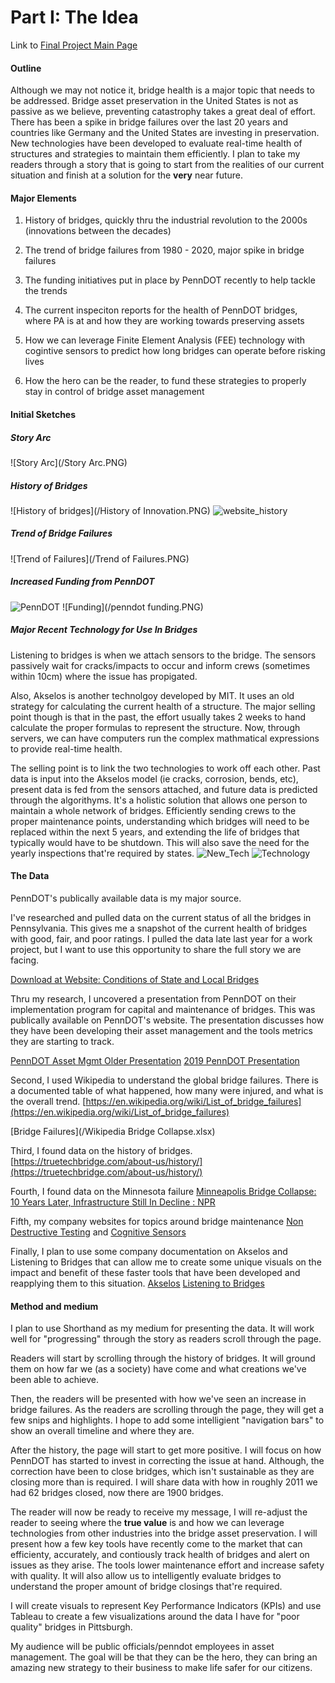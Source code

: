 # Part I: The Idea

Link to [Final Project Main Page](https://bripperg.github.io/tell_stories_CMU/final_project_BrentRipperger.html)

#### Outline

Although we may not notice it, bridge health is a major topic that needs to be addressed. Bridge asset preservation in the United States is not as passive as we believe, preventing catastrophy takes a great deal of effort. There has been a spike in bridge failures over the last 20 years and countries like Germany and the United States are investing in preservation. New technologies have been developed to evaluate real-time health of structures and strategies to maintain them efficiently. I plan to take my readers through a story that is going to start from the realities of our current situation and finish at a solution for the **very** near future. 


#### Major Elements
1. History of bridges, quickly thru the industrial revolution to the 2000s (innovations between the decades)

2. The trend of bridge failures from 1980 - 2020, major spike in bridge failures

3. The funding initiatives put in place by PennDOT recently to help tackle the trends

4. The current inspeciton reports for the health of PennDOT bridges, where PA is at and how they are working towards preserving assets

5. How we can leverage Finite Element Analysis (FEE) technology with cogintive sensors to predict how long bridges can operate before risking lives

6. How the hero can be the reader, to fund these strategies to properly stay in control of bridge asset management





#### Initial Sketches

##### Story Arc
![Story Arc](/Story Arc.PNG)

##### History of Bridges
![History of bridges](/History of Innovation.PNG)
![website_history](/website_history.PNG)

##### Trend of Bridge Failures
![Trend of Failures](/Trend of Failures.PNG)


##### Increased Funding from PennDOT
![PennDOT](/PennDOT.PNG)
![Funding](/penndot funding.PNG)


##### Major Recent Technology for Use In Bridges

Listening to bridges is when we attach sensors to the bridge. The sensors passively wait for cracks/impacts to occur and inform crews (sometimes within 10cm) where the issue has propigated. 

Also, Akselos is another technolgoy developed by MIT. It uses an old strategy for calculating the current health of a structure. The major selling point though is that in the past, the effort usually takes 2 weeks to hand calculate the proper formulas to represent the structure. Now, through servers, we can have computers run the complex mathmatical expressions to provide real-time health. 

The selling point is to link the two technologies to work off each other. Past data is input into the Akselos model (ie cracks, corrosion, bends, etc), present data is fed from the sensors attached, and future data is predicted through the algorithyms. It's a holistic solution that allows one person to maintain a whole network of bridges. Efficiently sending crews to the proper maintenance points, understanding which bridges will need to be replaced within the next 5 years, and extending the life of bridges that typically would have to be shutdown. This will also save the need for the yearly inspections that're required by states. 
![New_Tech](/tech_story.PNG)
![Technology](/Technology.PNG)



#### The Data

PennDOT's publically available data is my major source. 

I've researched and pulled data on the current status of all the bridges in Pennsylvania. This gives me a snapshot of the current health of bridges with good, fair, and poor ratings. I pulled the data late last year for a work project, but I want to use this opportunity to share the full story we are facing. 

[Download at Website: Conditions of State and Local Bridges](https://www.penndot.gov/ProjectAndPrograms/Bridges/Pages/default.aspx)

Thru my research, I uncovered a presentation from PennDOT on their implementation program for capital and maintenance of bridges. This was publically available on PennDOT's website. The presentation discusses how they have been developing their asset management and the tools metrics they are starting to track. 

[PennDOT Asset Mgmt Older Presentation](/PennDOT-AssetManagementPresentation.pdf)
[2019 PennDOT Presentation](https://www.penndot.gov/ProjectAndPrograms/Asset-Management/Documents/PennDOT-TAMP.pdf)

Second, I used Wikipedia to understand the global bridge failures. There is a documented table of what happened, how many were injured, and what is the overall trend. [https://en.wikipedia.org/wiki/List_of_bridge_failures](https://en.wikipedia.org/wiki/List_of_bridge_failures)

[Bridge Failures](/Wikipedia Bridge Collapse.xlsx)

Third, I found data on the history of bridges. [https://truetechbridge.com/about-us/history/](https://truetechbridge.com/about-us/history/)

Fourth, I found data on the Minnesota failure [Minneapolis Bridge Collapse: 10 Years Later, Infrastructure Still In Decline : NPR](https://www.npr.org/2017/08/01/540669701/10-years-after-bridge-collapse-america-is-still-crumbling#:~:text=Ten%20years%20ago%2C%20the%20Interstate%2035W%20bridge%20over,145%20more%20were%20injured%2C%20many%20of%20them%20seriously.)

Fifth, my company websites for topics around bridge maintenance [Non Destructive Testing](https://www.noell.bilfinger.com/en/business-segments/service-and-assembly/non-destructive-testing/) and [Cognitive Sensors](https://digitalnext.bilfinger.com/resources/use-cases/cognitive-sensor#:~:text=This%20simple%20principle%20was%20the%20starting%20point%20for,mode%20as%20well%20as%20faults%20and%20maintenance%20requirements.)

Finally, I plan to use some company documentation on Akselos and Listening to Bridges that can allow me to create some unique visuals on the impact and benefit of these faster tools that have been developed and reapplying them to this situation. [Akselos](https://akselos.com/) [Listening to Bridges](https://www.bilfinger.com/en/industries/metallurgy/247-technical-inspections-for-bridges/#:~:text=Now%20that%20this%20technology%20has%20been%20refined%2C%20Bilfinger,is%20helping%20to%20make%20Germany%27s%20roads%20even%20safer.)


#### Method and medium

I plan to use Shorthand as my medium for presenting the data. It will work well for "progressing" through the story as readers scroll through the page. 

Readers will start by scrolling through the history of bridges. It will ground them on how far we (as a society) have come and what creations we've been able to achieve. 

Then, the readers will be presented with how we've seen an increase in bridge failures. As the readers are scrolling through the page, they will get a few snips and highlights. I hope to add some intelligient "navigation bars" to show an overall timeline and where they are. 

After the history, the page will start to get more positive. I will focus on how PennDOT has started to invest in correcting the issue at hand. Although, the correction have been to close bridges, which isn't sustainable as they are closing more than is required. I will share data with how in roughly 2011 we had 62 bridges closed, now there are 1900 bridges.

The reader will now be ready to receive my message, I will re-adjust the reader to seeing where the **true value** is and how we can leverage technologies from other industries into the bridge asset preservation. I will present how a few key tools have recently come to the market that can efficienty, accurately, and contiously track health of bridges and alert on issues as they arise. The tools lower maintenance effort and increase safety with quality. It will also allow us to intelligently evaluate bridges to understand the proper amount of bridge closings that're required. 

I will create visuals to represent Key Performance Indicators (KPIs) and use Tableau to create a few visualizations around the data I have for "poor quality" bridges in Pittsburgh. 

My audience will be public officials/penndot employees in asset management. The goal will be that they can be the hero, they can bring an amazing new strategy to their business to make life safer for our citizens. 
